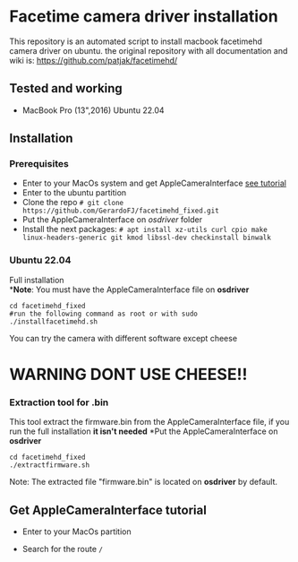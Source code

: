 # Facetime camera driver installation

This repository is an automated script to install macbook facetimehd camera driver on ubuntu.
the original repository with all documentation and wiki is:
https://github.com/patjak/facetimehd/

## Tested and working
 * MacBook Pro (13",2016) Ubuntu 22.04

## Installation

### Prerequisites
- Enter to your MacOs system and get AppleCameraInterface [see tutorial](#tools)
- Enter to the ubuntu partition
- Clone the repo `# git clone https://github.com/GerardoFJ/facetimehd_fixed.git `
- Put the AppleCameraInterface on *osdriver* folder
- Install the next packages: `# apt install xz-utils curl cpio make linux-headers-generic git kmod libssl-dev checkinstall binwalk`



### Ubuntu 22.04
Full installation  
***Note**: You must have the AppleCameraInterface file on  **osdriver** 

    cd facetimehd_fixed
    #run the following command as root or with sudo
    ./installfacetimehd.sh
    
You can try the camera with different software except cheese
# WARNING DONT USE CHEESE!!

### Extraction tool for .bin
This tool extract the firmware.bin from the AppleCameraInterface file, if you run the full installation **it isn't needed**
*Put the AppleCameraInterface on **osdriver**

    cd facetimehd_fixed
    ./extractfirmware.sh

Note: The extracted file "firmware.bin" is located on **osdriver** by default.


## Get AppleCameraInterface tutorial

- Enter to your MacOs partition

- Search for the route `/` 